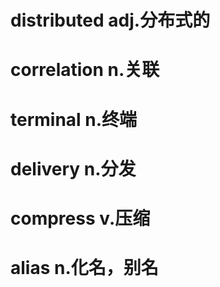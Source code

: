 # distributed adj.分布式的
# correlation n.关联
# terminal n.终端
# delivery n.分发 
# compress v.压缩
# alias n.化名，别名
